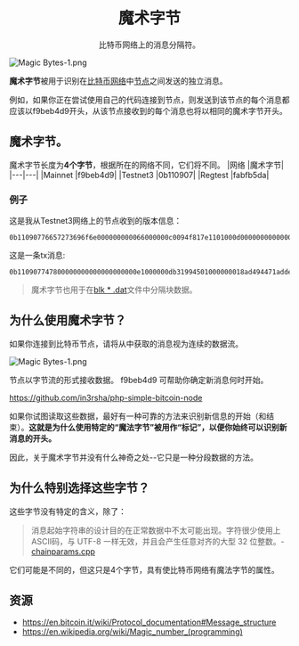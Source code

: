 # <center>魔术字节</center>

<center>比特币网络上的消息分隔符。</center>

![Magic Bytes-1.png](img/Magic%20Bytes-1-svg.png)

**魔术字节**被用于识别在[比特币网络](../../../Beginners/How%20Bitcoin%20Works/1.Network/Network.md)中[节点](../../../Beginners/How%20Bitcoin%20Works/1.Network/Nodes/Nodes.md)之间发送的独立消息。

例如，如果你正在尝试使用自己的代码连接到节点，则发送到该节点的每个消息都应该以f9beb4d9开头，从该节点接收到的每个消息也将以相同的魔术字节开头。

## 魔术字节。
魔术字节长度为**4个字节**，根据所在的网络不同，它们将不同。
|网络	|魔术字节|
|---|---|
|Mainnet	|f9beb4d9|
|Testnet3	|0b110907|
|Regtest	|fabfb5da|

### 例子
这是我从Testnet3网络上的节点收到的版本信息：
```
0b11090776657273696f6e000000000066000000c0094f817e1101000d000000000000004659775800000000000000000000000000000000000000000000ffff0000000000000d000000000000000000000000000000000000000000000000003d2324b2fc764108102f5361746f7368693a302e31332e312fab3d100001
```
这是一条tx消息:
```
0b110907747800000000000000000000e1000000db31994501000000018ad494471addef205294beb3b2673e2734a0c558b8dbc1334412e42b4a730b32010000006a473044022060c7048255d32a3c8014775d93e32339ed9f460c1f33770fab14444af2cdfb5f02204bd6020742b5deda36712c55f5110a2f4d9ea6c97e45a90bca39d134932c91b2012103b93183cf139818b023f79d6b9dc0c9b80276df9f188948e587db80c988337ec7ffffffff0280d1f008000000001976a9141f81f255c1df8d1b7665e7e7340b893ede2301a988acb8665b00000000001976a9149d28b845d29c1237e7273df9108f1597d4939e0688ac00000000
```
>魔术字节也用于在[blk * .dat](../../Blockchain/Blkdat/blkdat.md)文件中分隔块数据。

## 为什么使用魔术字节？

如果你连接到比特币节点，请将从中获取的消息视为连续的数据流。

![Magic Bytes-1.png](img/Magic%20Bytes-2.gif)

节点以字节流的形式接收数据。 f9beb4d9 可帮助你确定新消息何时开始。

https://github.com/in3rsha/php-simple-bitcoin-node

如果你试图读取这些数据，最好有一种可靠的方法来识别新信息的开始（和结束）。**这就是为什么使用特定的“魔法字节”被用作“标记”，以便你始终可以识别新消息的开头。**

因此，关于魔术字节并没有什么神奇之处--它只是一种分段数据的方法。

## 为什么特别选择这些字节？
这些字节没有特定的含义，除了：

>消息起始字符串的设计目的在正常数据中不太可能出现。字符很少使用上ASCII码，与 UTF-8 一样无效，并且会产生任意对齐的大型 32 位整数。-[chainparams.cpp](https://github.com/bitcoin/bitcoin/blob/master/src/chainparams.cpp)

它们可能是不同的，但这只是4个字节，具有使比特币网络有魔法字节的属性。

## 资源
* https://en.bitcoin.it/wiki/Protocol_documentation#Message_structure
* https://en.wikipedia.org/wiki/Magic_number_(programming)